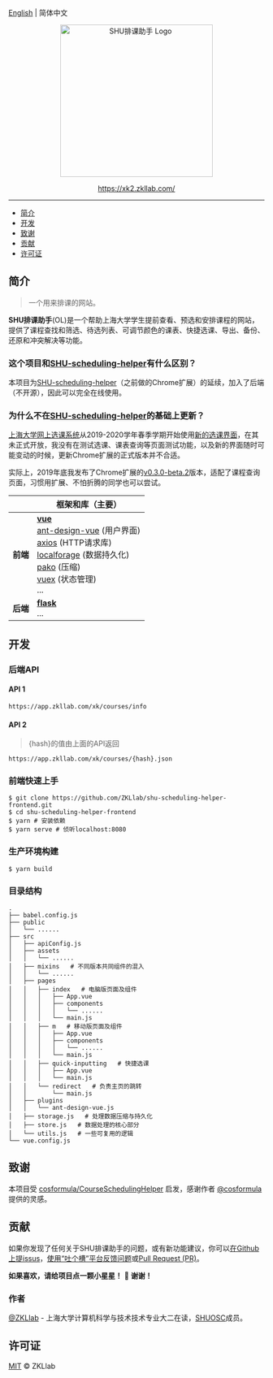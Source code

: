 [English](./README.md) | 简体中文

<p align="center">
  <a href="https://xk2.zkllab.com/">
    <img width="300px" src="https://xk2.zkllab.com/img/readme-logo.svg" alt="SHU排课助手 Logo" />
  </a>
</p>

<p align="center">
  <a href="https://xk2.zkllab.com/">https://xk2.zkllab.com/</a>
</p>

------

- [简介](#简介)
- [开发](#开发)
- [致谢](#致谢)
- [贡献](#贡献)
- [许可证](#许可证)

## 简介

> 一个用来排课的网站。

**SHU排课助手**(OL)是一个帮助上海大学学生提前查看、预选和安排课程的网站，提供了课程查找和筛选、待选列表、可调节颜色的课表、快捷选课、导出、备份、还原和冲突解决等功能。

### 这个项目和[SHU-scheduling-helper](https://github.com/ZKLlab/SHU-scheduling-helper)有什么区别？

本项目为[SHU-scheduling-helper](https://github.com/ZKLlab/SHU-scheduling-helper)（之前做的Chrome扩展）的延续，加入了后端（不开源），因此可以完全在线使用。

### 为什么不在[SHU-scheduling-helper](https://github.com/ZKLlab/SHU-scheduling-helper)的基础上更新？

[上海大学网上选课系统](http://www.xk.shu.edu.cn/)从2019-2020学年春季学期开始使用[新的选课界面](http://xk.autoisp.shu.edu.cn:8084/)，在其未正式开放，我没有在测试选课、课表查询等页面测试功能，以及新的界面随时可能变动的时候，更新Chrome扩展的正式版本并不合适。

实际上，2019年底我发布了Chrome扩展的[v0.3.0-beta.2](https://github.com/ZKLlab/SHU-scheduling-helper/releases/tag/v0.3.0-beta.2)版本，适配了课程查询页面，习惯用扩展、不怕折腾的同学也可以尝试。

|          | 框架和库（主要）                                  |
| -------- | ------------------------------------------------------------ |
| **前端** | **[vue](https://github.com/vuejs/vue)**<br />[ant-design-vue](https://github.com/vueComponent/ant-design-vue) (用户界面)<br />[axios](https://github.com/axios/axios) (HTTP请求库)<br />[localforage](https://github.com/localForage/localForage) (数据持久化)<br />[pako](https://github.com/nodeca/pako) (压缩)<br />[vuex](https://github.com/vuejs/vuex) (状态管理)<br />... |
| **后端** | **[flask](https://github.com/pallets/flask)**<br />...       |

## 开发

### 后端API

#### API 1

```
https://app.zkllab.com/xk/courses/info
```

#### API 2

> {hash}的值由上面的API返回

```
https://app.zkllab.com/xk/courses/{hash}.json
```

### 前端快速上手

```shell
$ git clone https://github.com/ZKLlab/shu-scheduling-helper-frontend.git
$ cd shu-scheduling-helper-frontend
$ yarn # 安装依赖
$ yarn serve # 侦听localhost:8080
```

### 生产环境构建

```shell
$ yarn build
```

### 目录结构

```
.
├── babel.config.js
├── public
│   └── ......
├── src
│   ├── apiConfig.js
│   ├── assets
│   │   └── ......
│   ├── mixins   # 不同版本共同组件的混入
│   │   └── ......
│   ├── pages
│   │   ├── index   # 电脑版页面及组件
│   │   │   ├── App.vue
│   │   │   ├── components
│   │   │   │   └── ......
│   │   │   └── main.js
│   │   ├── m   # 移动版页面及组件
│   │   │   ├── App.vue
│   │   │   ├── components
│   │   │   │   └── ......
│   │   │   └── main.js
│   │   ├── quick-inputting   # 快捷选课
│   │   │   ├── App.vue
│   │   │   └── main.js
│   │   └── redirect   # 负责主页的跳转
│   │       └── main.js
│   ├── plugins
│   │   └── ant-design-vue.js
│   ├── storage.js   # 处理数据压缩与持久化
│   ├── store.js   # 数据处理的核心部分
│   └── utils.js   # 一些可复用的逻辑
└── vue.config.js
```

## 致谢

本项目受 [cosformula/CourseSchedulingHelper](https://github.com/cosformula/CourseSchedulingHelper) 启发，感谢作者 [@cosformula](https://github.com/cosformula) 提供的灵感。

## 贡献

如果你发现了任何关于SHU排课助手的问题，或有新功能建议，你可以[在Github上提issus](https://github.com/ZKLlab/shu-scheduling-helper-frontend/issues/new)，[使用“吐个槽”平台反馈问题](https://support.qq.com/products/120502)或[Pull Request (PR)](https://github.com/ZKLlab/shu-scheduling-helper-frontend/pulls)。

**如果喜欢，请给项目点一颗小星星！** 🌟 **谢谢！**

### 作者

[@ZKLlab](https://github.com/ZKLlab) - 上海大学计算机科学与技术技术专业大二在读，[SHUOSC](https://github.com/shuosc)成员。

## 许可证

[MIT](http://opensource.org/licenses/MIT) &copy; ZKLlab
